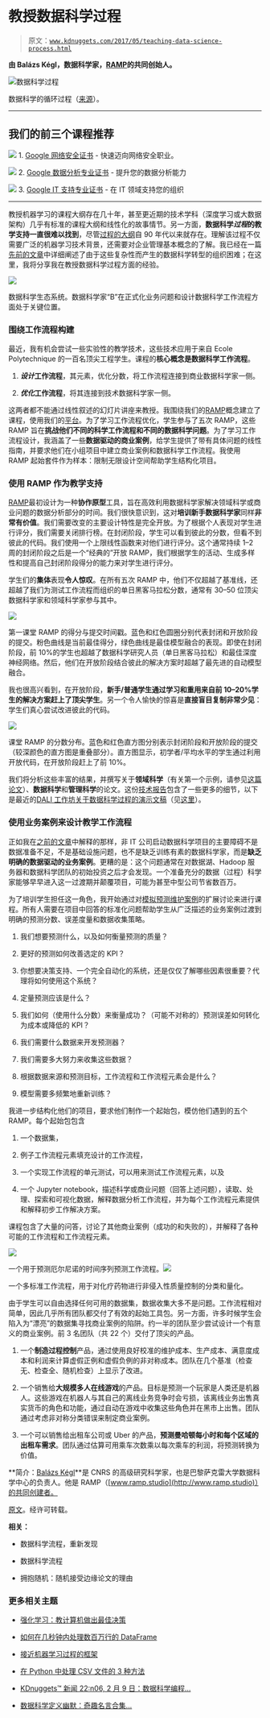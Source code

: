 # 教授数据科学过程

> 原文：[`www.kdnuggets.com/2017/05/teaching-data-science-process.html`](https://www.kdnuggets.com/2017/05/teaching-data-science-process.html)

**由 Balázs Kégl，数据科学家，[RAMP](http://www.ramp.studio/)的共同创始人。**

![数据科学过程](img/4871576dd62a701e0510df601a020e12.png)

数据科学的循环过程（[来源](http://datascience.ibm.com/blog/finding-the-user-in-data-science/)）。

* * *

## 我们的前三个课程推荐

![](img/0244c01ba9267c002ef39d4907e0b8fb.png) 1\. [Google 网络安全证书](https://www.kdnuggets.com/google-cybersecurity) - 快速迈向网络安全职业。

![](img/e225c49c3c91745821c8c0368bf04711.png) 2\. [Google 数据分析专业证书](https://www.kdnuggets.com/google-data-analytics) - 提升您的数据分析能力

![](img/0244c01ba9267c002ef39d4907e0b8fb.png) 3\. [Google IT 支持专业证书](https://www.kdnuggets.com/google-itsupport) - 在 IT 领域支持您的组织

* * *

教授机器学习的课程大纲存在几十年，甚至更近期的技术学科（深度学习或大数据架构）几乎有标准的课程大纲和线性化的故事情节。另一方面，**数据科学*过程*的教学支持一直很难以找到**，尽管[过程的大纲](https://en.wikipedia.org/wiki/Cross_Industry_Standard_Process_for_Data_Mining)自 90 年代以来就存在。理解该过程不仅需要广泛的机器学习技术背景，还需要对企业管理基本概念的了解。我已经在一篇[先前的文章](https://medium.com/@balazskegl/the-data-science-ecosystem-industrial-edition-938582427466)中详细阐述了由于这些复杂性而产生的数据科学转型的组织困难；在这里，我将分享我在教授数据科学过程方面的经验。

![](img/4166bcb58ae05583aa34c948eeb526b9.png)

数据科学生态系统。数据科学家“B”在正式化业务问题和设计数据科学工作流程方面处于关键位置。

### 围绕工作流程构建

最近，我有机会尝试一些实验性的教学技术，这些技术应用于来自 Ecole Polytechnique 的一百名顶尖工程学生。课程的**核心概念是数据科学工作流程**。

1.  ***设计*工作流程**，其元素，优化分数，将工作流程连接到商业数据科学家一侧。

1.  ***优化*工作流程**，将其连接到技术数据科学家一侧。

这两者都不能通过线性叙述的幻灯片讲座来教授。我围绕我们的[RAMP](https://drive.google.com/file/d/0BzwKr6zuOkdRNmQ0Q3djMTBzY2s/view?usp=sharing)概念建立了课程，使用我们的[平台](http://www.ramp.studio/)。为了学习工作流程优化，学生参与了五次 RAMP，这些 RAMP 旨在**挑战他们不同的科学工作流程和不同的数据科学问题**。为了学习工作流程设计，我涵盖了一些**数据驱动的商业案例**，给学生提供了带有具体问题的线性指南，并要求他们在小组项目中建立商业案例和数据科学工作流程。我使用 RAMP 起始套件作为样本：限制无限设计空间帮助学生结构化项目。

### 使用 RAMP 作为教学支持

[RAMP](https://drive.google.com/file/d/0BzwKr6zuOkdRNmQ0Q3djMTBzY2s/view)最初设计为一种**协作原型**工具，旨在高效利用数据科学家解决领域科学或商业问题的数据分析部分的时间。我们很快意识到，这对**培训新手数据科学家**同样**非常有价值**。我们需要改变的主要设计特性是完全开放。为了根据个人表现对学生进行评分，我们需要关闭排行榜。在封闭阶段，学生可以看到彼此的分数，但看不到彼此的代码。我们使用一个上限线性函数来对他们进行评分。这个通常持续 1–2 周的封闭阶段之后是一个“经典的”开放 RAMP，我们根据学生的活动、生成多样性和提高自己封闭阶段得分的能力来对学生进行评分。

学生们的**集体**表现**令人惊叹**。在所有五次 RAMP 中，他们不仅超越了基准线，还超越了我们为测试工作流程而组织的单日黑客马拉松分数，通常有 30–50 位顶尖数据科学家和领域科学家参与其中。

![](img/a47430cd5d15c426e59eecbac5003e4d.png)

第一课堂 RAMP 的得分与提交时间戳。蓝色和红色圆圈分别代表封闭和开放阶段的提交。粉色曲线是当前最佳得分，绿色曲线是最佳模型融合的表现。即使在封闭阶段，前 10%的学生也超越了数据科学研究人员（单日黑客马拉松）和最佳深度神经网络。然后，他们在开放阶段结合彼此的解决方案时超越了最先进的自动模型融合。

我也很高兴看到，在开放阶段，**新手/普通学生通过学习和重用来自前 10–20%学生的解决方案赶上了顶尖学生**。另一个令人愉快的惊喜是**直接盲目复制非常少见**：学生们真心尝试改进彼此的代码。

![](img/2829c1d383e911ee972f54ff9ccaadc6.png)

课堂 RAMP 的分数分布。蓝色和红色直方图分别表示封闭阶段和开放阶段的提交（较深颜色的直方图是重叠部分）。直方图显示，初学者/平均水平的学生通过利用开放代码，在开放阶段赶上了前 10%。

我们将分析这些丰富的结果，并撰写关于**领域科学**（有关第一个示例，请参见[这篇论文](https://www.overleaf.com/read/ntrsnyvpqnsg)）、**数据科学**和**管理科学**的论文。这份[技术报告](https://drive.google.com/file/d/0BzwKr6zuOkdRNmQ0Q3djMTBzY2s/view)包含了一些更多的细节，以下是最近的[DALI 工作坊关于数据科学过程的演示文稿](https://www.slideshare.net/balazskegl/ramp-data-challenges-with-modularization-and-code-submission)（见[这里](http://dalimeeting.org/dali2017/the-data-science-process.html)）。

### 使用业务案例来设计教学工作流程

正如我在[之前的文章](https://medium.com/@balazskegl/the-data-science-ecosystem-industrial-edition-938582427466)中解释的那样，非 IT 公司启动数据科学项目的主要障碍不是数据准备不足，不是基础设施问题，也不是缺乏训练有素的数据科学家，而是**缺乏明确的数据驱动的业务案例**。更糟的是：这个问题通常在对数据湖、Hadoop 服务器和数据科学团队的初始投资之后才会发现。一个准备充分的数据（过程）科学家能够早早进入这一过渡期并颠覆项目，可能为甚至中型公司节省数百万。

为了培训学生担任这一角色，我开始通过对[模拟预测维护案例](https://docs.google.com/document/d/1FKsnUy-nJgBd4DC1yoNQwq7y6gS27dQ5twI7HkSPWN4/edit?usp=sharing)的扩展讨论来进行课程。所有人需要在项目中回答的标准化问题帮助学生从广泛描述的业务案例过渡到明确的预测分数、误差度量和数据收集策略。

1.  我们想要预测什么，以及如何衡量预测的质量？

1.  更好的预测如何改善选定的 KPI？

1.  你想要决策支持、一个完全自动化的系统，还是仅仅了解哪些因素很重要？代理将如何使用这个系统？

1.  定量预测应该是什么？

1.  我们如何（使用什么分数）来衡量成功？（可能不对称的）预测误差如何转化为成本或降低的 KPI？

1.  我们需要什么数据来开发预测器？

1.  我们需要多大努力来收集这些数据？

1.  根据数据来源和预测目标，工作流程和工作流程元素会是什么？

1.  模型需要多频繁地重新训练？

我进一步结构化他们的项目，要求他们制作一个起始包，模仿他们遇到的五个 RAMP。每个起始包包含

1.  一个数据集，

1.  例子工作流程元素填充设计的工作流程，

1.  一个实现工作流程的单元测试，可以用来测试工作流程元素，以及

1.  一个 Jupyter notebook，描述科学或商业问题（回答上述问题），读取、处理、探索和可视化数据，解释数据分析工作流程，并为每个工作流程元素提供和解释初步工作解决方案。

课程包含了大量的问答，讨论了其他商业案例（成功的和失败的），并解释了各种可能的工作流程和工作流程元素。

![](img/fbbeb6d887c3f908a86608b363dc83e7.png)

一个用于预测厄尔尼诺的时间序列预测工作流程。![](img/7866dcf44af7744ed00d77858c60db11.png)

一个多标准工作流程，用于对化疗药物进行非侵入性质量控制的分类和量化。

由于学生可以自由选择任何可用的数据集，数据收集大多不是问题。工作流程相对简单，因此几乎所有团队都交付了有效的起始工具包。另一方面，许多时候学生会陷入为“漂亮”的数据集寻找商业案例的陷阱。约一半的团队至少尝试设计一个有意义的商业案例。前 3 名团队（共 22 个）交付了顶尖的产品。

1.  一个**制造过程控制**产品，通过使用良好校准的维护成本、生产成本、满意度成本和利润来计算虚假正例和虚假负例的非对称成本。团队在几个基准（检查无、检查全、随机检查）上显示了改进。

1.  一个销售给**大规模多人在线游戏**的产品。目标是预测一个玩家是人类还是机器人。这些游戏在机器人与其自己的离线业务竞争时会亏损，该离线业务出售真实货币的角色和功能，通过自动在游戏中收集这些角色并在黑市上出售。团队通过考虑非对称分类错误来制定商业案例。

1.  一个可以销售给出租车公司或 Uber 的产品，**预测曼哈顿每小时和每个区域的出租车需求**。团队通过估算可用乘车次数乘以每次乘车的利润，将预测转换为价值。

**简介：[Balázs Kégl](https://twitter.com/balazskegl)**是 CNRS 的高级研究科学家，也是巴黎萨克雷大学数据科学中心的负责人。他是 RAMP（[www.ramp.studio](http://www.ramp.studio)）的共同创建者。

[原文](https://medium.com/towards-data-science/teaching-the-data-science-process-f1e9d6f87ad5)。经许可转载。

**相关：**

+   数据科学流程，重新发现

+   数据科学流程

+   拥抱随机：随机接受边缘论文的理由

### 更多相关主题

+   [强化学习：教计算机做出最佳决策](https://www.kdnuggets.com/2023/07/reinforcement-learning-teaching-computers-make-optimal-decisions.html)

+   [如何在几秒钟内处理数百万行的 DataFrame](https://www.kdnuggets.com/2022/01/process-dataframe-millions-rows-seconds.html)

+   [接近机器学习过程的框架](https://www.kdnuggets.com/2018/05/general-approaches-machine-learning-process.html)

+   [在 Python 中处理 CSV 文件的 3 种方法](https://www.kdnuggets.com/2022/10/3-ways-process-csv-files-python.html)

+   [KDnuggets™ 新闻 22:n06, 2 月 9 日：数据科学编程…](https://www.kdnuggets.com/2022/n06.html)

+   [数据科学定义幽默：奇趣名言合集…](https://www.kdnuggets.com/2022/02/data-science-definition-humor.html)
